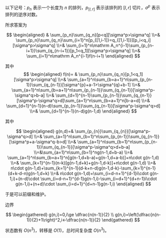 以下记号：$p_n$ 表示一个长度为 $n$ 的排列，$p_{[l,r]}$ 表示该排列的 $[l,r]$ 切片，$\sigma^p$ 表示排列的逆序对数。

所求答案为

$$
\begin{aligned}
    &
    \sum_{p_n}\sum_{q_n}[p<q][\sigma^p>\sigma^q]
    \\=&
    \sum_{p_n}\sum_{q_n}\sum_{i=1}^n[p_{[1,i-1]}=q_{[1,i-1]}][p_i<q_i][\sigma^p>\sigma^q]
    \\=&
    \sum_{i=1}^n\mathrm A_n^{i-1}\sum_{p_{n-i+1}}\sum_{q_{n-i+1}}[p_1<q_1][\sigma^p>\sigma^q]
    \\=&
    \sum_{i=1}^n\mathrm A_n^{i-1}f(n-i+1)
\end{aligned}
$$

其中 
$$
\begin{aligned}
    f(n)=
    &
    \sum_{p_n}\sum_{q_n}[p_1<q_1][\sigma^p>\sigma^q]
    \\=&
    \sum_{a=1}^n\sum_{b=a+1}^n\sum_{p_{n-1}}\sum_{q_{n-1}}[\sigma^{p}+a-1>\sigma^{q}+b-1]
    \\=&
    \sum_{a=1}^n\sum_{b=a+1}^n\sum_{p_{n-1}}\sum_{q_{n-1}}[\sigma^p-\sigma^q>b-a]
    \\=&
    \sum_{d=1}^{n-1}\sum_{p_{n-1}}\sum_{q_{n-1}}[\sigma^p-\sigma^q>d]\sum_{a=1}^n\sum_{b=a+1}^n[b-a=d]
    \\=&
    \sum_{d=1}^{n-1}(n-d)\sum_{p_{n-1}}\sum_{q_{n-1}}[\sigma^p-\sigma^q>d]
    \\=&
    \sum_{d=1}^{n-1}(n-d)g(n-1,d)
\end{aligned}
$$

其中

$$
\begin{aligned}
    g(n,d)=&
    \sum_{p_{n}}\sum_{q_{n}}[\sigma^p-\sigma^q>d]
    \\=&
    \sum_{a=1}^n\sum_{b=1}^n\sum_{p_{n-1}}\sum_{q_{n-1}}[\sigma^p+a-\sigma^q-b>d]
    \\=&
    \sum_{a=1}^n\sum_{b=1}^n\sum_{p_{n-1}}\sum_{q_{n-1}}[\sigma^p-\sigma^q>d+b-a]
    \\=&\sum_{a=1}^n\sum_{b=1}^ng(n-1,d+b-a)
    \\=&
    \sum_{a=1}^n\sum_{b=a+1}^n[g(n-1,d+b-a)+g(n-1,d+a-b)]+n\cdot g(n-1,d)
    \\=&
    \sum_{k=1}^{n-1}(n-k)[g(n-1,d+k)+g(n-1,d-k)]+n\cdot g(n-1,d)
    \\=&
    n\cdot g(n-1,d)+\sum_{k=1}^{n-1}(d-k+n-d)g(n-1,d-k)-\sum_{k=1}^{n-1}(d+k-d-n)g(n-1,d+k)
    \\=&
    n\cdot g(n-1,d)+\sum_{i=d-n+1}^{d-1}i\cdot g(n-1,i)+(n-d)\cdot \sum_{i=d-n+1}^{d-1}g(n-1,i)-\sum_{i=d+1}^{d+n-1}i\cdot g(n-1,i)+(n+d)\cdot \sum_{i=d+1}^{d+n-1}g(n-1,i)
\end{aligned}
$$

于是可以前缀和维护。

边界 

$$
\begin{gathered}
g(n,i)=0,i\ge \dfrac{n(n-1)}{2}
\\
g(n,i)=\left(\dfrac{n(n-1)}{2}+1\right)^2,i<-\dfrac{n(n-1)}{2}
\end{gathered}
$$

状态数有 $O(n^3)$，转移是 $O(1)$，总时间复杂度 $O(n^3)$。